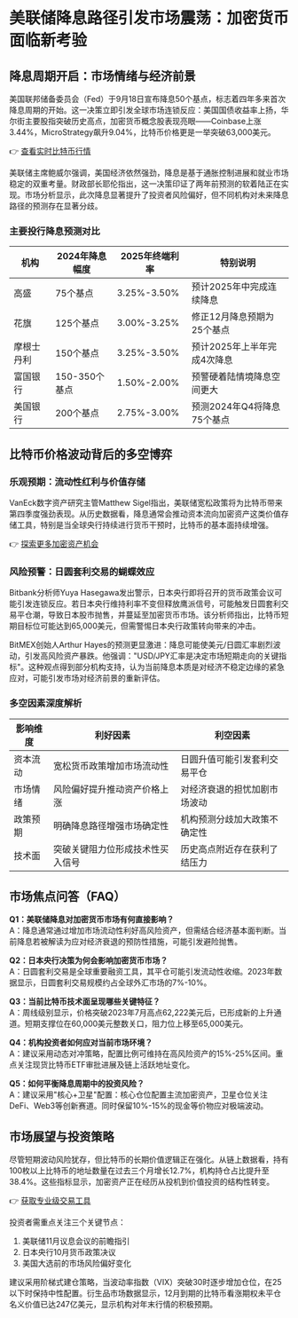 # 美联储降息路径引发市场震荡：加密货币面临新考验

## 降息周期开启：市场情绪与经济前景

美国联邦储备委员会（Fed）于9月18日宣布降息50个基点，标志着四年多来首次降息周期的开始。这一决策立即引发全球市场连锁反应：美国国债收益率上扬，华尔街主要股指突破历史高点，加密货币概念股表现亮眼——Coinbase上涨3.44%，MicroStrategy飙升9.04%，比特币价格更是一举突破63,000美元。

👉 [查看实时比特币行情](https://bit.ly/okx_welcome)

美联储主席鲍威尔强调，美国经济依然强劲，降息是基于通胀控制进展和就业市场稳定的双重考量。财政部长耶伦指出，这一决策印证了两年前预测的软着陆正在实现。市场分析显示，此次降息显著提升了投资者风险偏好，但不同机构对未来降息路径的预测存在显著分歧。

### 主要投行降息预测对比

| 机构       | 2024年降息幅度 | 2025年终端利率 | 特别说明                          |
|------------|----------------|----------------|-----------------------------------|
| 高盛       | 75个基点       | 3.25%-3.50%    | 预计2025年中完成连续降息         |
| 花旗       | 125个基点      | 3.00%-3.25%    | 修正12月降息预期为25个基点       |
| 摩根士丹利 | 150个基点      | 3.25%-3.50%    | 预计2025年上半年完成4次降息      |
| 富国银行   | 150-350个基点  | 1.50%-2.00%    | 预警硬着陆情境降息空间更大       |
| 美国银行   | 200个基点      | 2.75%-3.00%    | 预测2024年Q4将降息75个基点       |

## 比特币价格波动背后的多空博弈

### 乐观预期：流动性红利与价值存储

VanEck数字资产研究主管Matthew Sigel指出，美联储宽松政策将为比特币带来第四季度强劲表现。从历史数据看，降息通常会推动资本流向加密资产这类价值存储工具，特别是当全球央行持续进行货币干预时，比特币的基本面持续增强。

👉 [探索更多加密资产机会](https://bit.ly/okx_welcome)

### 风险预警：日圆套利交易的蝴蝶效应

Bitbank分析师Yuya Hasegawa发出警示，日本央行即将召开的货币政策会议可能引发连锁反应。若日本央行维持利率不变但释放鹰派信号，可能触发日圆套利交易平仓潮，导致日本股市抛售，并蔓延至加密货币市场。该分析师指出，比特币短期目标位可能达到65,000美元，但需警惕日本央行政策转向带来的冲击。

BitMEX创始人Arthur Hayes的预测更显激进：降息可能使美元/日圆汇率剧烈波动，引发高风险资产暴跌。他强调："USD/JPY汇率是决定市场短期走向的关键指标"。这种观点得到部分机构支持，认为当前降息本质是对经济不稳定边缘的紧急应对，可能引发市场对经济前景的重新评估。

### 多空因素深度解析

| 影响维度       | 利好因素                          | 利空因素                          |
|----------------|-----------------------------------|-----------------------------------|
| 资本流动       | 宽松货币政策增加市场流动性        | 日圆升值可能引发套利交易平仓      |
| 市场情绪       | 风险偏好提升推动资产价格上涨      | 对经济衰退的担忧加剧市场波动      |
| 政策预期       | 明确降息路径增强市场确定性        | 机构预测分歧加大政策不确定性      |
| 技术面         | 突破关键阻力位形成技术性买入信号  | 历史高点附近存在获利了结压力      |

## 市场焦点问答（FAQ）

**Q1：美联储降息对加密货币市场有何直接影响？**  
A：降息通常通过增加市场流动性利好高风险资产，但需结合经济基本面判断。当前降息若被解读为应对经济衰退的预防性措施，可能引发避险抛售。

**Q2：日本央行决策为何会影响加密货币市场？**  
A：日圆套利交易是全球重要融资工具，其平仓可能引发流动性收缩。2023年数据显示，日圆套利交易规模约占全球外汇市场的7%-10%。

**Q3：当前比特币技术面呈现哪些关键特征？**  
A：周线级别显示，价格突破2023年7月高点62,222美元后，已形成新的上升通道。短期支撑位在60,000美元整数关口，阻力位上移至65,000美元。

**Q4：机构投资者如何应对当前市场环境？**  
A：建议采用动态对冲策略，配置比例可维持在高风险资产的15%-25%区间。重点关注现货比特币ETF审批进展及链上活跃地址变化。

**Q5：如何平衡降息周期中的投资风险？**  
A：建议采用"核心+卫星"配置：核心仓位配置主流加密资产，卫星仓位关注DeFi、Web3等创新赛道。同时保留10%-15%的现金等价物应对极端波动。

## 市场展望与投资策略

尽管短期波动风险犹存，但比特币的长期价值逻辑正在强化。从链上数据看，持有100枚以上比特币的地址数量在过去三个月增长12.7%，机构持仓占比提升至38.4%。这些指标显示，加密资产正在经历从投机到价值投资的结构性转变。

👉 [获取专业级交易工具](https://bit.ly/okx_welcome)

投资者需重点关注三个关键节点：  
1. 美联储11月议息会议的前瞻指引  
2. 日本央行10月货币政策决议  
3. 美国大选前的市场风险偏好变化  

建议采用阶梯式建仓策略，当波动率指数（VIX）突破30时逐步增加仓位，在25以下时保持中性配置。衍生品市场数据显示，12月到期的比特币看涨期权未平仓名义价值已达247亿美元，显示机构对年末行情的积极预期。